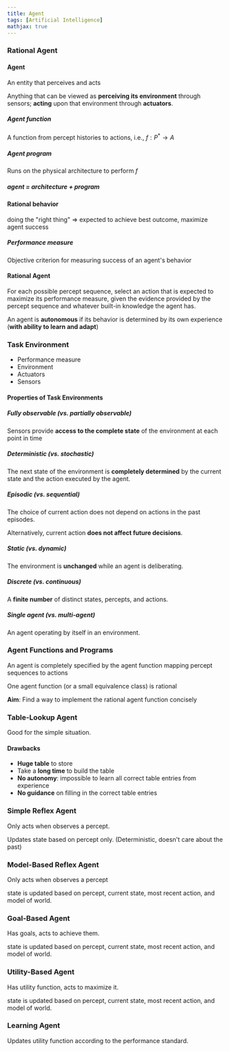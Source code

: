 ```yaml
---
title: Agent
tags: [Artificial Intelligence]
mathjax: true
---
```


### Rational Agent

#### Agent

An entity that perceives and acts

Anything that can be viewed as **perceiving its environment** through sensors; **acting** upon that environment through **actuators**.

##### Agent function

A function from percept histories to actions, i.e., $f: P^* \rightarrow A$

##### Agent program

Runs on the physical architecture to perform $f$

##### agent = architecture + program

#### Rational behavior

doing the "right thing" => expected to achieve best outcome, maximize agent success

##### Performance measure

Objective criterion for measuring success of an agent's behavior

#### Rational Agent

For each possible percept sequence, select an action that is expected to maximize its performance measure, given the evidence provided by the percept sequence and whatever built-in knowledge the agent has.

An agent is **autonomous** if its behavior is determined by its own experience (**with ability to learn and adapt**)

### Task Environment

- Performance measure
- Environment
- Actuators
- Sensors

#### Properties of Task Environments

##### Fully observable (vs. partially observable)

Sensors provide **access to the complete state** of the environment at each point in time

##### Deterministic (vs. stochastic)

The next state of the environment is **completely determined** by the current state and the action executed by the agent.

##### Episodic (vs. sequential)

The choice of current action does not depend on actions in the past episodes.

Alternatively, current action **does not affect future decisions**.

##### Static (vs. dynamic)

The environment is **unchanged** while an agent is deliberating.

##### Discrete (vs. continuous)

A **finite number** of distinct states, percepts, and actions.

##### Single agent (vs. multi-agent)

An agent operating by itself in an environment.

### Agent Functions and Programs

An agent is completely specified by the agent function mapping percept sequences to actions

One agent function (or a small equivalence class) is rational

**Aim**: Find a way to implement the rational agent function concisely

### Table-Lookup Agent

Good for the simple situation.

#### Drawbacks

- **Huge table** to store
- Take a **long time** to build the table
- **No autonomy**: impossible to learn all correct table entries from experience
- **No guidance** on filling in the correct table entries

### Simple Reflex Agent

Only acts when observes a percept.

Updates state based on percept only. (Deterministic, doesn't care about the past)

### Model-Based Reflex Agent

Only acts when observes a percept

state is updated based on percept, current state, most recent action, and model of world.

### Goal-Based Agent

Has goals, acts to achieve them.

state is updated based on percept, current state, most recent action, and model of world.

### Utility-Based Agent

Has utility function, acts to maximize it.

state is updated based on percept, current state, most recent action, and model of world.

### Learning Agent

Updates utility function according to the performance standard.